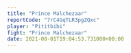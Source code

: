 ```yaml
---
title: "Prince Malchezaar"
reportCode: "7rC4GqTLR3pgZQxc"
player: "Pititbibi"
fight: "Prince Malchezaar"
date: 2021-08-01T19:04:53.731000+00:00
---
```

